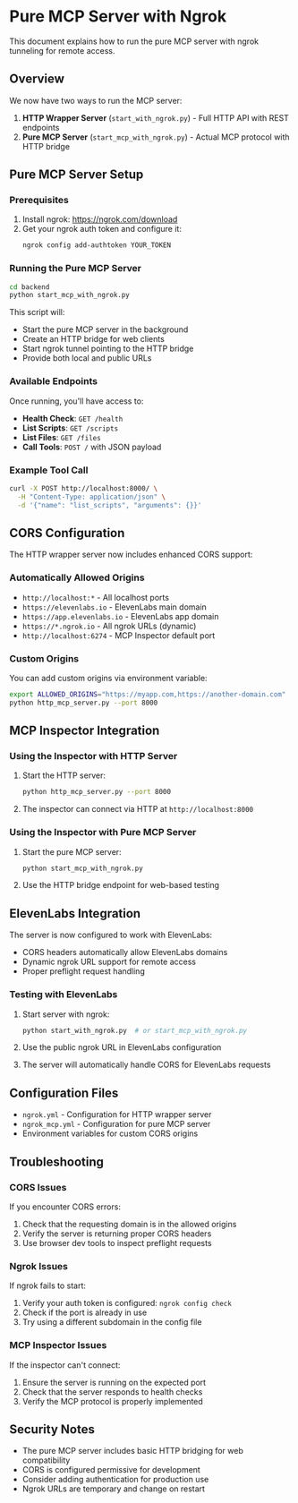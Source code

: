 # Pure MCP Server with Ngrok

This document explains how to run the pure MCP server with ngrok tunneling for remote access.

## Overview

We now have two ways to run the MCP server:

1. **HTTP Wrapper Server** (`start_with_ngrok.py`) - Full HTTP API with REST endpoints
2. **Pure MCP Server** (`start_mcp_with_ngrok.py`) - Actual MCP protocol with HTTP bridge

## Pure MCP Server Setup

### Prerequisites

1. Install ngrok: https://ngrok.com/download
2. Get your ngrok auth token and configure it:
   ```bash
   ngrok config add-authtoken YOUR_TOKEN
   ```

### Running the Pure MCP Server

```bash
cd backend
python start_mcp_with_ngrok.py
```

This script will:
- Start the pure MCP server in the background
- Create an HTTP bridge for web clients
- Start ngrok tunnel pointing to the HTTP bridge
- Provide both local and public URLs

### Available Endpoints

Once running, you'll have access to:

- **Health Check**: `GET /health`
- **List Scripts**: `GET /scripts` 
- **List Files**: `GET /files`
- **Call Tools**: `POST /` with JSON payload

### Example Tool Call

```bash
curl -X POST http://localhost:8000/ \
  -H "Content-Type: application/json" \
  -d '{"name": "list_scripts", "arguments": {}}'
```

## CORS Configuration

The HTTP wrapper server now includes enhanced CORS support:

### Automatically Allowed Origins

- `http://localhost:*` - All localhost ports
- `https://elevenlabs.io` - ElevenLabs main domain
- `https://app.elevenlabs.io` - ElevenLabs app domain
- `https://*.ngrok.io` - All ngrok URLs (dynamic)
- `http://localhost:6274` - MCP Inspector default port

### Custom Origins

You can add custom origins via environment variable:

```bash
export ALLOWED_ORIGINS="https://myapp.com,https://another-domain.com"
python http_mcp_server.py --port 8000
```

## MCP Inspector Integration

### Using the Inspector with HTTP Server

1. Start the HTTP server:
   ```bash
   python http_mcp_server.py --port 8000
   ```

2. The inspector can connect via HTTP at `http://localhost:8000`

### Using the Inspector with Pure MCP Server

1. Start the pure MCP server:
   ```bash
   python start_mcp_with_ngrok.py
   ```

2. Use the HTTP bridge endpoint for web-based testing

## ElevenLabs Integration

The server is now configured to work with ElevenLabs:

- CORS headers automatically allow ElevenLabs domains
- Dynamic ngrok URL support for remote access
- Proper preflight request handling

### Testing with ElevenLabs

1. Start server with ngrok:
   ```bash
   python start_with_ngrok.py  # or start_mcp_with_ngrok.py
   ```

2. Use the public ngrok URL in ElevenLabs configuration

3. The server will automatically handle CORS for ElevenLabs requests

## Configuration Files

- `ngrok.yml` - Configuration for HTTP wrapper server
- `ngrok_mcp.yml` - Configuration for pure MCP server
- Environment variables for custom CORS origins

## Troubleshooting

### CORS Issues

If you encounter CORS errors:

1. Check that the requesting domain is in the allowed origins
2. Verify the server is returning proper CORS headers
3. Use browser dev tools to inspect preflight requests

### Ngrok Issues

If ngrok fails to start:

1. Verify your auth token is configured: `ngrok config check`
2. Check if the port is already in use
3. Try using a different subdomain in the config file

### MCP Inspector Issues

If the inspector can't connect:

1. Ensure the server is running on the expected port
2. Check that the server responds to health checks
3. Verify the MCP protocol is properly implemented

## Security Notes

- The pure MCP server includes basic HTTP bridging for web compatibility
- CORS is configured permissive for development
- Consider adding authentication for production use
- Ngrok URLs are temporary and change on restart

